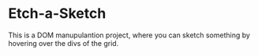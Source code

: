 # Etch-a-Sketch
This is a DOM manupulantion project, where you can sketch something by hovering over the divs of the grid.
